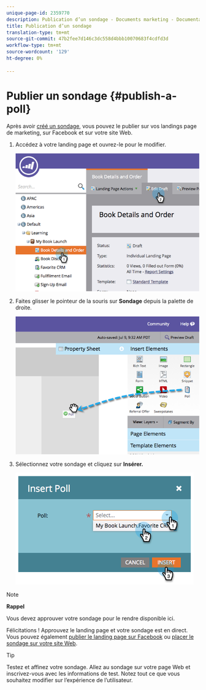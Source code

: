 ```yaml
---
unique-page-id: 2359770
description: Publication d’un sondage - Documents marketing - Documentation du produit
title: Publication d’un sondage
translation-type: tm+mt
source-git-commit: 47b2fee7d146c3dc558d4bbb10070683f4cdfd3d
workflow-type: tm+mt
source-wordcount: '129'
ht-degree: 0%

---
```



# Publier un sondage {#publish-a-poll}

Après avoir [créé un sondage](create-a-poll.md), vous pouvez le publier sur vos landings page de marketing, sur Facebook et sur votre site Web.

1. Accédez à votre landing page et ouvrez-le pour le modifier.

   ![](assets/image2014-9-19-10-3a45-3a23.png)

1. Faites glisser le pointeur de la souris sur **Sondage** depuis la palette de droite.

   ![](assets/image2014-9-19-10-3a45-3a50.png)

1. Sélectionnez votre sondage et cliquez sur **Insérer.**

   ![](assets/image2014-9-19-10-3a45-3a58.png)

>[!NOTE]
>
>**Rappel**
>
>Vous devez approuver votre sondage pour le rendre disponible ici.

Félicitations ! Approuvez le landing page et votre sondage est en direct. Vous pouvez également [publier le landing page sur Facebook](../../../../product-docs/demand-generation/facebook/publish-landing-pages-to-facebook.md) ou [placer le sondage sur votre site Web](../../../../product-docs/demand-generation/social/social-functions/deploy-social-on-your-website.md).

>[!TIP]
>
>Testez et affinez votre sondage. Allez au sondage sur votre page Web et inscrivez-vous avec les informations de test. Notez tout ce que vous souhaitez modifier sur l’expérience de l’utilisateur.

